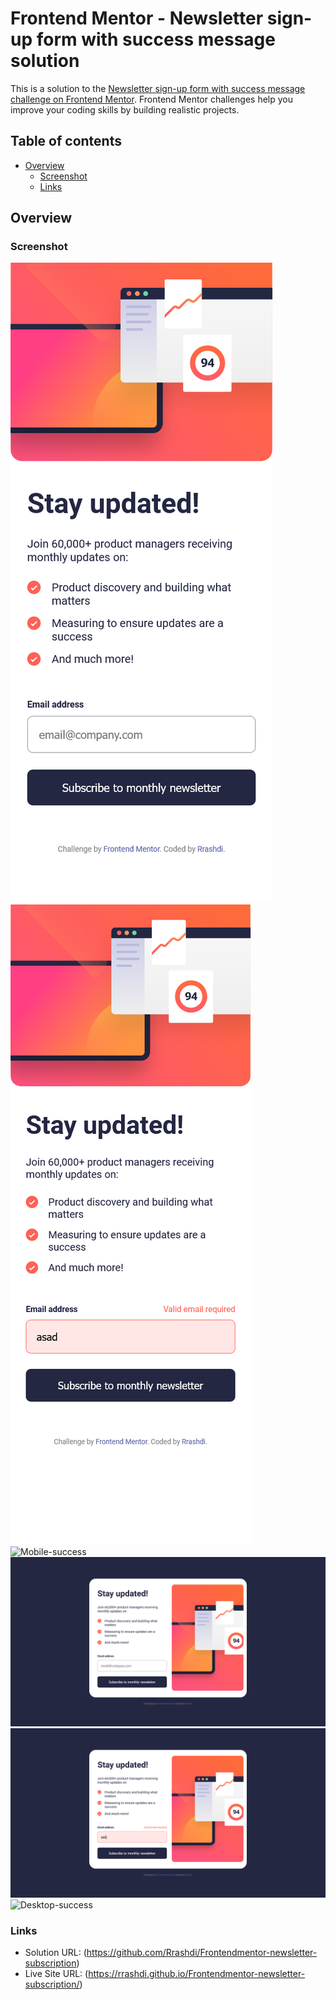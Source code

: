 # Frontend Mentor - Newsletter sign-up form with success message solution

This is a solution to the [Newsletter sign-up form with success message challenge on Frontend Mentor](https://www.frontendmentor.io/challenges/newsletter-signup-form-with-success-message-3FC1AZbNrv). Frontend Mentor challenges help you improve your coding skills by building realistic projects. 

## Table of contents

- [Overview](#overview)
  - [Screenshot](#screenshot)
  - [Links](#links)

## Overview

### Screenshot

![Mobile](./screenshots/Screenshot-Mobile.png)
![Mobile-error](./screenshots/Screenshot-Mobile-Error.png)
![Mobile-success](./screenshots/Screenshot-Mobile-successful.png)
![Desktop](./screenshots/Screenshot-Desktop.png)
![Desktop-Error](./screenshots/Screenshot-Desktop-Error.png)
![Desktop-success](./screenshots/Screenshot-Desktop-successful.png)





### Links

- Solution URL: (https://github.com/Rrashdi/Frontendmentor-newsletter-subscription)
- Live Site URL: (https://rrashdi.github.io/Frontendmentor-newsletter-subscription/)
